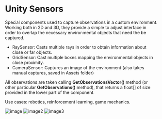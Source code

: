 # Unity Sensors

Special components used to capture observations in a custom environment. Working both in 2D and 3D, they provide a simple to adjust interface in order to overlap the necessary environmental objects that need the be captured.
- RaySensor: Casts multiple rays in order to obtain information about close or far objects.
- GridSensor: Cast multiple boxes mapping the environmental objects in close proximity.
- CameraSensor: Captures an image of the environment (also takes manual captures, saved in Assets folder)

All observations are taken calling **GetObservationsVector()** method (or other particular **GetObservations()** method), that returns a float[] of size provided in the lower part of the component.

Use cases: robotics, reinforcement learning, game mechanics.

![image](https://github.com/smtmRadu/blob/UnitySensors/camerasensor.png)
![image2](https://github.com/smtmRadu/blob/UnitySensors/gridsensor.png)
![image3](https://github.com/smtmRadu/blob/UnitySensors/camerasensor.png)